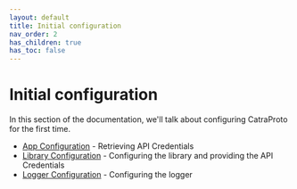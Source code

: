 ```yaml
---
layout: default
title: Initial configuration
nav_order: 2
has_children: true
has_toc: false
---
```


# Initial configuration
In this section of the documentation, we'll talk about configuring CatraProto for the first time.
- [App Configuration](app_configuration.md) - Retrieving API Credentials
- [Library Configuration](library_configuration.md) - Configuring the library and providing the API Credentials
- [Logger Configuration](logger_configuration.md) - Configuring the logger